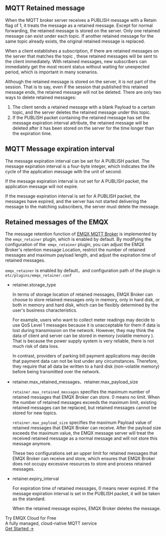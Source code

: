 ## MQTT Retained message

When the MQTT broker server receives a PUBLISH message with a Retain flag of 1, it treats the message as a retained message. Except for normal forwarding, the retained message is stored on the server. Only one retained message can exist under each topic. If another retained message for the same topic already exists, the original retained message is replaced.

When a client establishes a subscription, if there are retained messages on the server that matches the topic , these retained messages will be sent to the client immediately. With retained messages, new subscribers can immediately get the most recent status without waiting for unexpected period, which is important in many scenarios.

Although the retained message is stored on the server, it is not part of the session. That is to say, even if the session that published this retained message ends, the retained message will not be deleted. There are only two ways to delete retained messages:

1. The client sends a retained message with a blank Payload to a certain topic, and the server deletes the retained message under this topic.
2. If the PUBLISH packet containing the retained message has set the message expiration interval attribute, the retained message will be deleted after it has been stored on the server for the time longer than the expiration time.

## MQTT Message expiration interval

The message expiration interval can be set for A PUBLISH packet. The message expiration interval is a four-byte integer, which indicates the life cycle of the application message with the unit of second.

If the message expiration interval is not set for A PUBLISH packet, the application message will not expire.

If the message expiration interval is set for A PUBLISH packet, the messages have expired, and the server has not started delivering the message to the matching subscribers, the server must delete the message.

## Retained messages of the EMQX

The message retention function of [EMQX MQTT Broker](https://www.emqx.com/en) is implemented by the `emqx_retainer` plugin, which is enabled by default. By modifying the configuration of the` emqx_retainer` plugin, you can adjust the EMQX Broker's retention message Location, restrict the number of retained messages and maximum payload length, and adjust the expiration time of retained messages.

`emqx_retainer` is enabled by default，and configuration path of the plugin is `etc/plugins/emqx_retainer.conf`

+ retainer.storage_type

  In terms of storage location of retained messages, EMQX Broker can choose to store retained messages only in memory, only in hard disk, or both in memory and hard disk, which can be flexibly determined by the user's business characteristics.

  For example, users who want to collect meter readings may decide to use QoS Level 1 messages because it is unacceptable for them if data is lost during transmission on the network. However, they may think the data of client and server can be stored in memory (volatile memory ). That is because the power supply system is very reliable, there is not much risk of data loss.

  In contrast, providers of parking bill payment applications may decide that payment data can not be lost under any circumstances. Therefore, they require that all data be written to a hard disk (non-volatile memory) before being transmitted over the network.

+ retainer.max_retained_messages、retainer.max_payload_size

  `retainer.max_retained_messages` specifies the maximum number of retained messages that EMQX Broker can store. 0 means no limit. When the number of retained messages exceeds the maximum limit, existing retained messages can be replaced, but retained messages cannot be stored for new topics.

  `retainer.max_payload_size` specifies the maximum Payload value of retained messages that EMQX Broker can receive. After the payload size exceeds the maximum value, the EMQX message server will treat the received retained message as a normal message and will not store this message anymore.

  These two configurations set an upper limit for retained messages that EMQX Broker can receive and store, which ensures that EMQX Broker does not occupy excessive resources to store and process retained messages.

+ retainer.expiry_interval

  For expiration time of retained messages, 0 means never expired. If the message expiration interval is set in the PUBLISH packet, it will be taken as the standard.

  When the retained message expires, EMQX Broker deletes the message.



<section class="promotion">
    <div>
        Try EMQX Cloud for Free
        <div class="is-size-14 is-text-normal has-text-weight-normal">A fully managed, cloud-native MQTT service</div>
    </div>
    <a href="https://www.emqx.com/en/signup?continue=https://cloud-intl.emqx.com/console/deployments/0?oper=new" class="button is-gradient px-5">Get Started →</a>
</section>
